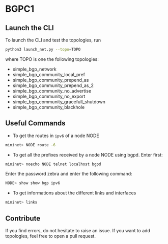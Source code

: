 # BGPC1

## Launch the CLI

To launch the CLI and test the topologies, run
```bash
python3 launch_net.py --topo=TOPO
```

where TOPO is one the following topologies:
- simple_bgp_network
- simple_bgp_community_local_pref
- simple_bgp_community_prepend_as
- simple_bgp_community_prepend_as_2
- simple_bgp_community_no_advertise
- simple_bgp_community_no_export
- simple_bgp_community_gracefull_shutdown
- simple_bgp_community_blackhole

## Useful Commands

* To get the routes in `ipv6` of a node NODE
```bash
mininet> NODE route -6
```
* To get all the prefixes received by a node NODE using bgpd.
Enter first:
```bash
mininet> noecho NODE telnet localhost bgpd
```
Enter the password zebra and enter the following command:
```bash
NODE> show show bgp ipv6
```
* To get informations about the different links and interfaces
```bash
mininet> links
```

## Contribute

If you find errors, do not hesitate to raise an issue. 
If you want to add topologies, feel free to open a pull request.
